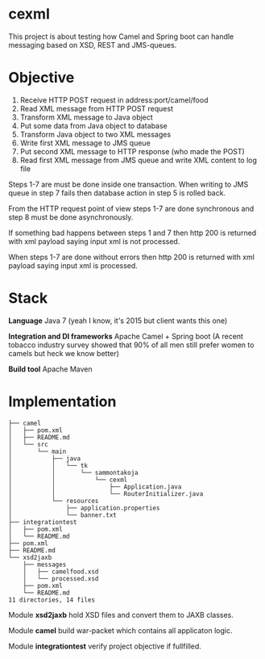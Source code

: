 # cexml

This project is about testing how Camel and Spring boot can handle messaging based on XSD, REST and JMS-queues.

# Objective

1. Receive HTTP POST request in address:port/camel/food
2. Read XML message from HTTP POST request
3. Transform XML message to Java object
4. Put some data from Java object to database
5. Transform Java object to two XML messages
6. Write first XML message to JMS queue
7. Put second XML message to HTTP response (who made the POST)
8. Read first XML message from JMS queue and write XML content to log file

Steps 1-7 are must be done inside one transaction.
When writing to JMS queue in step 7 fails then database action in step 5 is rolled back.

From the HTTP request point of view steps 1-7 are done synchronous and step 8 must be done asynchronously.

If something bad happens between steps 1 and 7 then http 200 is returned with xml payload saying input xml is not processed.

When steps 1-7 are done without errors then http 200 is returned with xml payload saying input xml is processed.

# Stack

__Language__
Java 7 (yeah I know, it's 2015 but client wants this one)

__Integration and DI frameworks__
Apache Camel + Spring boot
(A recent tobacco industry survey showed that 90% of all men still prefer women to camels but heck we know better)

__Build tool__
Apache Maven

# Implementation

```
├── camel
│   ├── pom.xml
│   ├── README.md
│   └── src
│       └── main
│           ├── java
│           │   └── tk
│           │       └── sammontakoja
│           │           └── cexml
│           │               ├── Application.java
│           │               └── RouterInitializer.java
│           └── resources
│               ├── application.properties
│               └── banner.txt
├── integrationtest
│   ├── pom.xml
│   └── README.md
├── pom.xml
├── README.md
└── xsd2jaxb
    ├── messages
    │   ├── camelfood.xsd
    │   └── processed.xsd
    ├── pom.xml
    └── README.md
11 directories, 14 files
```

Module __xsd2jaxb__ hold XSD files and convert them to JAXB classes.

Module __camel__ build war-packet which contains all applicaton logic.

Module __integrationtest__ verify project objective if fullfilled.